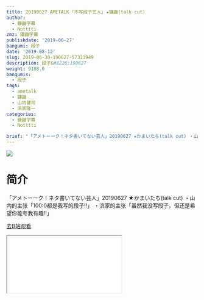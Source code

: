 ```yaml
---
title: 20190627 AMETALK ｢不写段子艺人｣ ★镰鼬(talk cut)
author:
  - 鎌鼬字幕
  - Notttti
zmz: 鎌鼬字幕
publishdate: '2019-06-27'
bangumi: 段子
date: '2019-08-12'
slug: 2019-06-30-190627-57313949
description: 段子&#8226;190627
weight: 9188.0
bangumis:
  - 段子
tags:
  - ametalk
  - 镰鼬
  - 山内健司
  - 滨家隆一
categories:
  - 鎌鼬字幕
  - Notttti

brief: "「アメトーーク！ネタ書いてない芸人」20190627 ★かまいたち(talk cut) ・山内的主张「100:0都是我写的段子!!」 ・滨家的主张「虽然我没写段子，但还是希望你能夸我有趣!!」"
---
```

![](https://raw.githubusercontent.com/tcgriffith/owaraisite/master/static/tmpimg/44c7c14787bea94934e991dd913e17ba24f4896e.jpg.480.jpg)
# 简介  
「アメトーーク！ネタ書いてない芸人」20190627 ★かまいたち(talk cut)
・山内的主张「100:0都是我写的段子!!」
・滨家的主张「虽然我没写段子，但还是希望你能夸我有趣!!」  

[去B站观看](https://www.bilibili.com/video/av57313949/)
<div class ="resp-container"><iframe class="testiframe" src="//player.bilibili.com/player.html?aid=57313949"", scrolling="no", allowfullscreen="true" > </iframe></div> 
